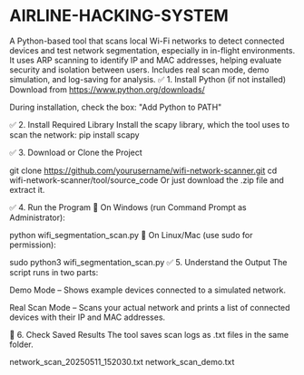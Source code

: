 # AIRLINE-HACKING-SYSTEM
A Python-based tool that scans local Wi-Fi networks to detect connected devices and test network segmentation, especially in in-flight environments. It uses ARP scanning to identify IP and MAC addresses, helping evaluate security and isolation between users. Includes real scan mode, demo simulation, and log-saving for analysis.
✅ 1. Install Python (if not installed) Download from https://www.python.org/downloads/

During installation, check the box: "Add Python to PATH"

✅ 2. Install Required Library Install the scapy library, which the tool uses to scan the network: pip install scapy

✅ 3. Download or Clone the Project

git clone https://github.com/yourusername/wifi-network-scanner.git cd wifi-network-scanner/tool/source_code Or just download the .zip file and extract it.

✅ 4. Run the Program 🔹 On Windows (run Command Prompt as Administrator):

python wifi_segmentation_scan.py 🔹 On Linux/Mac (use sudo for permission):

sudo python3 wifi_segmentation_scan.py ✅ 5. Understand the Output The script runs in two parts:

Demo Mode – Shows example devices connected to a simulated network.

Real Scan Mode – Scans your actual network and prints a list of connected devices with their IP and MAC addresses.

📁 6. Check Saved Results The tool saves scan logs as .txt files in the same folder.

network_scan_20250511_152030.txt network_scan_demo.txt
